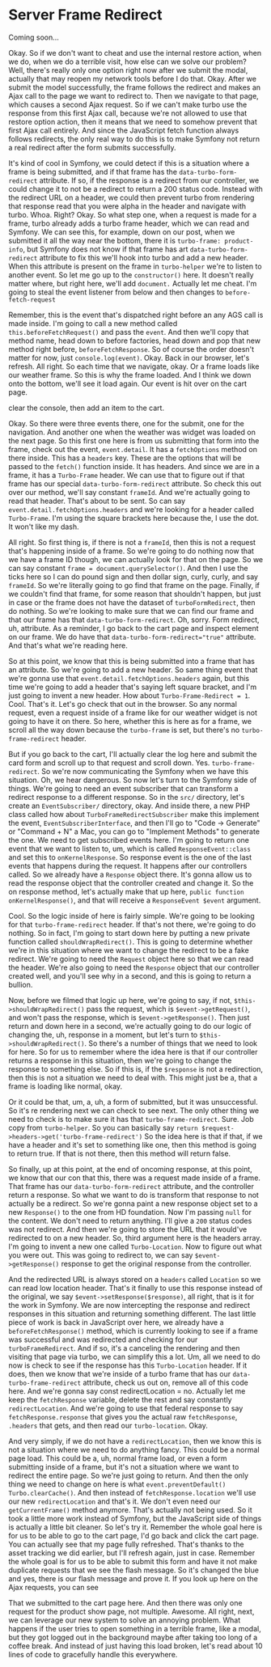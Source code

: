 # Server Frame Redirect

Coming soon...

Okay. So if we don't want to cheat and use the internal restore action, when we do,
when we do a terrible visit, how else can we solve our problem? Well, there's really
only one option right now after we submit the modal, actually that may reopen my
network tools before I do that. Okay. After we submit the model successfully, the
frame follows the redirect and makes an Ajax call to the page we want to redirect to.
Then we navigate to that page, which causes a second Ajax request. So if we can't
make turbo use the response from this first Ajax call, because we're not allowed to
use that restore option action, then it means that we need to somehow prevent that
first Ajax call entirely. And since the JavaScript fetch function always follows
redirects, the only real way to do this is to make Symfony not return a real redirect
after the form submits successfully.

It's kind of cool in Symfony, we could detect if this is a situation where a frame is
being submitted, and if that frame has the `data-turbo-form-redirect` attribute. If
so, if the response is a redirect from our controller, we could change it to not be a
redirect to return a 200 status code. Instead with the redirect URL on a header, we
could then prevent turbo from rendering that response read that you were alpha in the
header and navigate with turbo. Whoa. Right? Okay. So what step one, when a request
is made for a frame, turbo already adds a turbo frame header, which we can read and
Symfony. We can see this, for example, down on our post, when we submitted it all the
way near the bottom, there it is `turbo-frame: product-info`, but Symfony does not know
if that frame has art `data-turbo-form-redirect` attribute to fix this we'll hook into
turbo and add a new header. When this attribute is present on the frame in `turbo-helper`
we're to listen to another event. So let me go up to the `constructor()` here. It doesn't
really matter where, but right here, we'll add `document.` Actually let me cheat. I'm
going to steal the event listener from below and then changes to `before-fetch-request`


Remember, this is the event that's dispatched right before an any AGS call is made
inside. I'm going to call a new method called `this.beforeFetchRequest()` and pass the
`event`. And then we'll copy that method name, head down to before factories, head down
and pop that new method right before, `beforeFetchResponse`. So of course the order
doesn't matter for now, just `console.log(event)`. Okay. Back in our browser,
let's refresh. All right. So each time that we navigate, okay. Or a frame loads like
our weather frame. So this is why the frame loaded. And I think we down onto the
bottom, we'll see it load again. Our event is hit over on the cart page.

clear the console, then add an item to the cart.

Okay. So there were three events there, one for the submit, one for the navigation.
And another one when the weather was widget was loaded on the next page. So this
first one here is from us submitting that form into the frame, check out the event,
`event.detail`. It has a `fetchOptions` method on there inside. This has a `headers` key.
These are the options that will be passed to the `fetch()` function inside. It has
headers. And since we are in a frame, it has a `Turbo-Frame` header. We can use that to
figure out if that frame has our special `data-turbo-form-redirect` attribute. So
check this out over our method, we'll say constant `frameId`. And we're actually going
to read that header. That's about to be sent. So can say `event.detail.fetchOptions.headers`
and we're looking for a header called `Turbo-Frame`.
I'm using the square brackets here because the, I use the dot. It won't like my dash.

All right. So first thing is, if there is not a `frameId`, then this is not a request
that's happening inside of a frame. So we're going to do nothing now that we have a
frame ID though, we can actually look for that on the page. So we can say constant
`frame = document.querySelector()`. And then I use the ticks here so I can do pound sign and
then dollar sign, curly, curly, and say `frameId`. So we're literally going to go find
that frame on the page. Finally, if we couldn't find that frame, for some reason that
shouldn't happen, but just in case or the frame does not have the dataset of 
`turboFormRedirect`, then do nothing. So we're looking to make sure that we can find our
frame and that our frame has that `data-turbo-form-redirect`. Oh, sorry. Form
redirect, uh, attribute. As a reminder, I go back to the cart page and inspect
element on our frame. We do have that `data-turbo-form-redirect="true"` attribute.
And that's what we're reading here.

So at this point, we know that this is being submitted into a frame that has an
attribute. So we're going to add a new header. So same thing event that we're gonna
use that `event.detail.fetchOptions.headers` again, but this time
we're going to add a header that's saying left square bracket, and I'm just going to
invent a new header. How about `Turbo-Frame-Redirect = 1`. Cool.
That's it. Let's go check that out in the browser. So any normal request, even a
request inside of a frame like for our weather widget is not going to have it on
there. So here, whether this is here as for a frame, we scroll all the way down
because the `turbo-frame` is set, but there's no `turbo-frame-redirect` header.

But if you go back to the cart, I'll actually clear the log here and submit the card
form and scroll up to that request and scroll down. Yes. `turbo-frame-redirect`. So
we're now communicating the Symfony when we have this situation. Oh, we hear
dangerous. So now let's turn to the Symfony side of things. We're going to need an
event subscriber that can transform a redirect response to a different response. So
in the `src/` directory, let's create an `EventSubscriber/` directory, okay. And inside
there, a new PHP class called how about `TurboFrameRedirectSubscriber` make this
implement the event, `EventSubscriberInterface`, and then I'll go to "Code -> Generate"
or "Command + N" a Mac, you can go to "Implement Methods" to generate the one. We
need to get subscribed events here. I'm going to return one event that we want to
listen to, um, which is called `ResponseEvent::class` and set this to
`onKernelResponse`. So response event is the one of the last events that happens
during the request. It happens after our controllers called. So we already have a
`Response` object there. It's gonna allow us to read the response object that the
controller created and change it. So the on response method, let's actually make that
up here, `public function onKernelResponse()`, and that will receive a `ResponseEvent $event`
argument.

Cool. So the logic inside of here is fairly simple. We're going to be looking for
that `turbo-frame-redirect` header. If that's not there, we're going to do nothing. So
in fact, I'm going to start down here by putting a new private function called 
`shouldWrapRedirect()`. This is going to determine whether we're in this situation where we
want to change the redirect to be a fake redirect. We're going to need the `Request`
object here so that we can read the header. We're also going to need the `Response`
object that our controller created well, and you'll see why in a second, and this is
going to return a bullion.

Now, before we filmed that logic up here, we're going to say, if not, 
`$this->shouldWrapRedirect()`
pass the request, which is `$event->getRequest()`, and won't pass the
response, which is `$event->getResponse()`. Then just return and down here in a second,
we're actually going to do our logic of changing the, uh, response in a moment, but
let's turn to `$this->shouldWrapRedirect()`. So there's a number of things that we
need to look for here. So for us to remember where the idea here is that if our
controller returns a response in this situation, then we're going to change the
response to something else. So if this is, if the `$response` is not a redirection, then
this is not a situation we need to deal with. This might just be a, that a frame is
loading like normal, okay.

Or it could be that, um, a, uh, a form of submitted, but it was unsuccessful. So it's
re rendering next we can check to see next. The only other thing we need to check is
to make sure it has that `turbo-frame-redirect`. Sure. Job copy from `turbo-helper`. So
you can basically say `return $request->headers->get('turbo-frame-redirect')`
 So the idea here is that if that, if we have a header and it's set to
something like one, then this method is going to return true. If that is not there,
then this method will return false.

So finally, up at this point, at the end of oncoming response, at this point, we know
that our con that this, there was a request made inside of a frame. That frame has
our `data-turbo-form-redirect` attribute, and the controller return a response. So
what we want to do is transform that response to not actually be a redirect. So we're
gonna paint a new response object set to a new `Response()` to the one from HD
foundation. Now I'm passing `null` for the content. We don't need to return anything.
I'll give a `200` status codes was not redirect. And then we're going to store the URL
that it would've redirected to on a new header. So, third argument here is the
headers array. I'm going to invent a new one called `Turbo-Location`. Now to
figure out what you were out. This was going to redirect to, we can say `$event->getResponse()`
response to get the original response from the controller.

And the redirected URL is always stored on a `headers` called `Location` so we can read
low location header. That's it finally to use this response instead of the original,
we say `$event->setResponse($response)`, all right, that is it for the work in
Symfony. We are now intercepting the response and redirect responses in this
situation and returning something different. The last little piece of work is back in
JavaScript over here, we already have a `beforeFetchResponse()` method, which is
currently looking to see if a frame was successful and was redirected and checking
for our `turboFrameRedirect`. And if so, it's a canceling the rendering and then
visiting that page via turbo, we can simplify this a lot. Um, all we need to do now
is check to see if the response has this `Turbo-Location` header. If it does, then we
know that we're inside of a turbo frame that has our `data-turbo-frame-redirect`
attribute, check us out on, remove all of this code here. And we're gonna say 
const redirectLocation = no. Actually let me keep the `fetchResponse` variable, delete the
rest and say constantly `redirectLocation`. And we're going to use that federal response
to say `fetchResponse.response` that gives you the actual raw `fetchResponse`,
`.headers` that gets, and then read our `turbo-location`. Okay.

And very simply, if we do not have a `redirectLocation`, then we know this is not a
situation where we need to do anything fancy. This could be a normal page load. This
could be a, uh, normal frame load, or even a form submitting inside of a frame, but
it's not a situation where we want to redirect the entire page. So we're just going
to return. And then the only thing we need to change on here is what `event.preventDefault()`
`Turbo.clearCache()`. And then instead of `fetchResponse.location` we'll
use our new `redirectLocation` and that's it. We don't even need our `getCurrentFrame()`
method anymore. That's actually not being used. So it took a little more work instead
of Symfony, but the JavaScript side of things is actually a little bit cleaner. So
let's try it. Remember the whole goal here is for us to be able to go to the cart
page, I'd go back and click the cart page. You can actually see that my page fully
refreshed. That's thanks to the asset tracking we did earlier, but I'll refresh
again, just in case. Remember the whole goal is for us to be able to submit this form
and have it not make duplicate requests that we see the flash message. So it's
changed the blue and yes, there is our flash message and prove it. If you look up
here on the Ajax requests, you can see


That we submitted to the cart page here. And then there was only one request for the
product show page, not multiple. Awesome. All right, next, we can leverage our new
system to solve an annoying problem. What happens if the user tries to open something
in a terrible frame, like a modal, but they got logged out in the background maybe
after taking too long of a coffee break. And instead of just having this load broken,
let's read about 10 lines of code to gracefully handle this everywhere.

